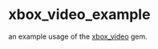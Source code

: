 # xbox_video_example
an example usage of the [xbox_video](https://github.com/piedoom/xbox_video) gem.
